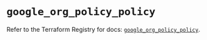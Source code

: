 # `google_org_policy_policy`

Refer to the Terraform Registry for docs: [`google_org_policy_policy`](https://registry.terraform.io/providers/hashicorp/google/6.36.0/docs/resources/org_policy_policy).
